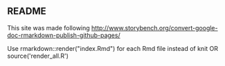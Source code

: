 ## README

This site was made following http://www.storybench.org/convert-google-doc-rmarkdown-publish-github-pages/

Use rmarkdown::render("index.Rmd") for each Rmd file instead of knit
OR
source('render_all.R')
